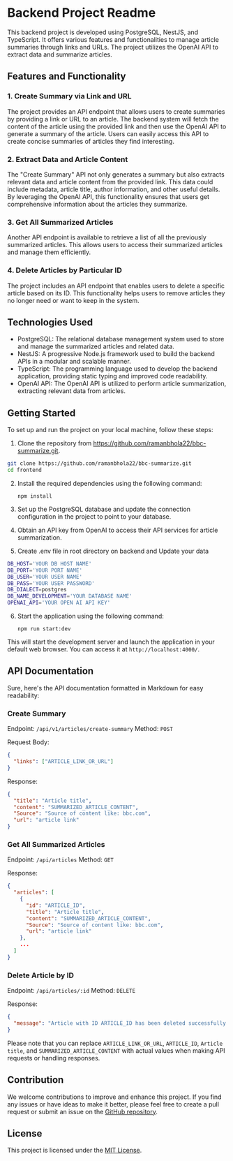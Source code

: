 # Backend Project Readme

This backend project is developed using PostgreSQL, NestJS, and TypeScript. It offers various features and functionalities to manage article summaries through links and URLs. The project utilizes the OpenAI API to extract data and summarize articles.

## Features and Functionality

### 1. Create Summary via Link and URL

The project provides an API endpoint that allows users to create summaries by providing a link or URL to an article. The backend system will fetch the content of the article using the provided link and then use the OpenAI API to generate a summary of the article. Users can easily access this API to create concise summaries of articles they find interesting.

### 2. Extract Data and Article Content

The "Create Summary" API not only generates a summary but also extracts relevant data and article content from the provided link. This data could include metadata, article title, author information, and other useful details. By leveraging the OpenAI API, this functionality ensures that users get comprehensive information about the articles they summarize.

### 3. Get All Summarized Articles

Another API endpoint is available to retrieve a list of all the previously summarized articles. This allows users to access their summarized articles and manage them efficiently.

### 4. Delete Articles by Particular ID

The project includes an API endpoint that enables users to delete a specific article based on its ID. This functionality helps users to remove articles they no longer need or want to keep in the system.

## Technologies Used

- PostgreSQL: The relational database management system used to store and manage the summarized articles and related data.
- NestJS: A progressive Node.js framework used to build the backend APIs in a modular and scalable manner.
- TypeScript: The programming language used to develop the backend application, providing static typing and improved code readability.
- OpenAI API: The OpenAI API is utilized to perform article summarization, extracting relevant data from articles.

## Getting Started

To set up and run the project on your local machine, follow these steps:

1. Clone the repository from https://github.com/ramanbhola22/bbc-summarize.git.

```bash
git clone https://github.com/ramanbhola22/bbc-summarize.git
cd frontend
```

2. Install the required dependencies using the following command:

   ```
   npm install
   ```

3. Set up the PostgreSQL database and update the connection configuration in the project to point to your database.

4. Obtain an API key from OpenAI to access their API services for article summarization.

5. Create .env file in root directory on backend and Update your data

```bash
DB_HOST='YOUR DB HOST NAME'
DB_PORT='YOUR PORT NAME'
DB_USER='YOUR USER NAME'
DB_PASS='YOUR USER PASSWORD'
DB_DIALECT=postgres
DB_NAME_DEVELOPMENT='YOUR DATABASE NAME'
OPENAI_API='YOUR OPEN AI API KEY'

```

6. Start the application using the following command:

   ```
   npm run start:dev
   ```

This will start the development server and launch the application in your default web browser. You can access it at `http://localhost:4000/`.

## API Documentation

Sure, here's the API documentation formatted in Markdown for easy readability:

### Create Summary

Endpoint: `/api/v1/articles/create-summary`
Method: `POST`

Request Body:

```json
{
  "links": ["ARTICLE_LINK_OR_URL"]
}
```

Response:

```json
{
  "title": "Article title",
  "content": "SUMMARIZED_ARTICLE_CONTENT",
  "Source": "Source of content like: bbc.com",
  "url": "article link"
}
```

### Get All Summarized Articles

Endpoint: `/api/articles`
Method: `GET`

Response:

```json
{
  "articles": [
    {
      "id": "ARTICLE_ID",
      "title": "Article title",
      "content": "SUMMARIZED_ARTICLE_CONTENT",
      "Source": "Source of content like: bbc.com",
      "url": "article link"
    },
    ...
  ]
}
```

### Delete Article by ID

Endpoint: `/api/articles/:id`
Method: `DELETE`

Response:

```json
{
  "message": "Article with ID ARTICLE_ID has been deleted successfully."
}
```

Please note that you can replace `ARTICLE_LINK_OR_URL`, `ARTICLE_ID`, `Article title`, and `SUMMARIZED_ARTICLE_CONTENT` with actual values when making API requests or handling responses.

## Contribution

We welcome contributions to improve and enhance this project. If you find any issues or have ideas to make it better, please feel free to create a pull request or submit an issue on the [GitHub repository](https://github.com/ramanbhola22/bbc-summarize.git).

## License

This project is licensed under the [MIT License](LICENSE).
